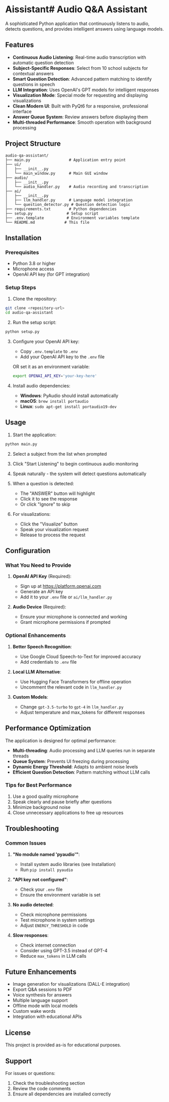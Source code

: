 # Aissistant# Audio Q&A Assistant

A sophisticated Python application that continuously listens to audio, detects questions, and provides intelligent answers using language models.

## Features

- **Continuous Audio Listening**: Real-time audio transcription with automatic question detection
- **Subject-Specific Responses**: Select from 10 school subjects for contextual answers
- **Smart Question Detection**: Advanced pattern matching to identify questions in speech
- **LLM Integration**: Uses OpenAI's GPT models for intelligent responses
- **Visualization Mode**: Special mode for requesting and displaying visualizations
- **Clean Modern UI**: Built with PyQt6 for a responsive, professional interface
- **Answer Queue System**: Review answers before displaying them
- **Multi-threaded Performance**: Smooth operation with background processing

## Project Structure

```
audio-qa-assistant/
├── main.py                 # Application entry point
├── ui/
│   ├── __init__.py
│   └── main_window.py      # Main GUI window
├── audio/
│   ├── __init__.py
│   └── audio_handler.py    # Audio recording and transcription
├── ai/
│   ├── __init__.py
│   ├── llm_handler.py      # Language model integration
│   └── question_detector.py # Question detection logic
├── requirements.txt        # Python dependencies
├── setup.py               # Setup script
├── .env.template          # Environment variables template
└── README.md             # This file
```

## Installation

### Prerequisites
- Python 3.8 or higher
- Microphone access
- OpenAI API key (for GPT integration)

### Setup Steps

1. Clone the repository:
```bash
git clone <repository-url>
cd audio-qa-assistant
```

2. Run the setup script:
```bash
python setup.py
```

3. Configure your OpenAI API key:
   - Copy `.env.template` to `.env`
   - Add your OpenAI API key to the `.env` file
   
   OR set it as an environment variable:
   ```bash
   export OPENAI_API_KEY='your-key-here'
   ```

4. Install audio dependencies:
   - **Windows**: PyAudio should install automatically
   - **macOS**: `brew install portaudio`
   - **Linux**: `sudo apt-get install portaudio19-dev`

## Usage

1. Start the application:
```bash
python main.py
```

2. Select a subject from the list when prompted

3. Click "Start Listening" to begin continuous audio monitoring

4. Speak naturally - the system will detect questions automatically

5. When a question is detected:
   - The "ANSWER" button will highlight
   - Click it to see the response
   - Or click "Ignore" to skip

6. For visualizations:
   - Click the "Visualize" button
   - Speak your visualization request
   - Release to process the request

## Configuration

### What You Need to Provide

1. **OpenAI API Key** (Required):
   - Sign up at https://platform.openai.com
   - Generate an API key
   - Add it to your `.env` file or `ai/llm_handler.py`

2. **Audio Device** (Required):
   - Ensure your microphone is connected and working
   - Grant microphone permissions if prompted

### Optional Enhancements

1. **Better Speech Recognition**:
   - Use Google Cloud Speech-to-Text for improved accuracy
   - Add credentials to `.env` file

2. **Local LLM Alternative**:
   - Use Hugging Face Transformers for offline operation
   - Uncomment the relevant code in `llm_handler.py`

3. **Custom Models**:
   - Change `gpt-3.5-turbo` to `gpt-4` in `llm_handler.py`
   - Adjust temperature and max_tokens for different responses

## Performance Optimization

The application is designed for optimal performance:

- **Multi-threading**: Audio processing and LLM queries run in separate threads
- **Queue System**: Prevents UI freezing during processing
- **Dynamic Energy Threshold**: Adapts to ambient noise levels
- **Efficient Question Detection**: Pattern matching without LLM calls

### Tips for Best Performance

1. Use a good quality microphone
2. Speak clearly and pause briefly after questions
3. Minimize background noise
4. Close unnecessary applications to free up resources

## Troubleshooting

### Common Issues

1. **"No module named 'pyaudio'"**:
   - Install system audio libraries (see Installation)
   - Run `pip install pyaudio`

2. **"API key not configured"**:
   - Check your `.env` file
   - Ensure the environment variable is set

3. **No audio detected**:
   - Check microphone permissions
   - Test microphone in system settings
   - Adjust `ENERGY_THRESHOLD` in code

4. **Slow responses**:
   - Check internet connection
   - Consider using GPT-3.5 instead of GPT-4
   - Reduce `max_tokens` in LLM calls

## Future Enhancements

- Image generation for visualizations (DALL-E integration)
- Export Q&A sessions to PDF
- Voice synthesis for answers
- Multiple language support
- Offline mode with local models
- Custom wake words
- Integration with educational APIs

## License

This project is provided as-is for educational purposes.

## Support

For issues or questions:
1. Check the troubleshooting section
2. Review the code comments
3. Ensure all dependencies are installed correctly
